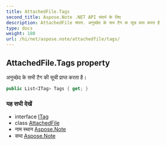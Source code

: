 ```yaml
---
title: AttachedFile.Tags
second_title: Aspose.Note .NET API संदर्भ के लिए
description: AttachedFile संपत्त. अनुच्छेद के सभ टैग क सूच प्रप्त करत है
type: docs
weight: 180
url: /hi/net/aspose.note/attachedfile/tags/
---
```

## AttachedFile.Tags property

अनुच्छेद के सभी टैग की सूची प्राप्त करता है।

```csharp
public List<ITag> Tags { get; }
```

### यह सभी देखें

* interface [ITag](../../itag/)
* class [AttachedFile](../)
* नाम स्थान [Aspose.Note](../../attachedfile/)
* सभा [Aspose.Note](../../../)


